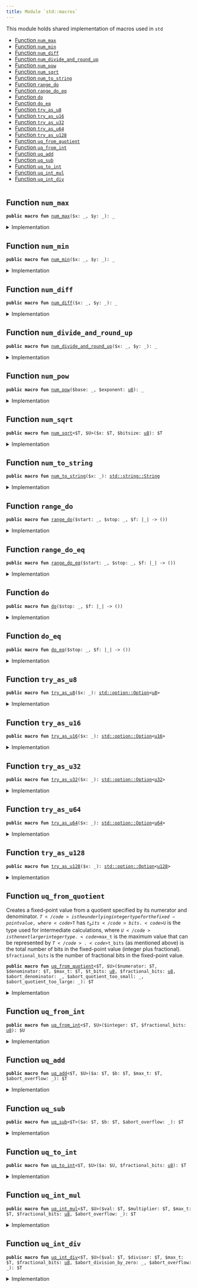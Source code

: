 ```yaml
---
title: Module `std::macros`
---
```


This module holds shared implementation of macros used in <code>std</code>


-  [Function `num_max`](#std_macros_num_max)
-  [Function `num_min`](#std_macros_num_min)
-  [Function `num_diff`](#std_macros_num_diff)
-  [Function `num_divide_and_round_up`](#std_macros_num_divide_and_round_up)
-  [Function `num_pow`](#std_macros_num_pow)
-  [Function `num_sqrt`](#std_macros_num_sqrt)
-  [Function `num_to_string`](#std_macros_num_to_string)
-  [Function `range_do`](#std_macros_range_do)
-  [Function `range_do_eq`](#std_macros_range_do_eq)
-  [Function `do`](#std_macros_do)
-  [Function `do_eq`](#std_macros_do_eq)
-  [Function `try_as_u8`](#std_macros_try_as_u8)
-  [Function `try_as_u16`](#std_macros_try_as_u16)
-  [Function `try_as_u32`](#std_macros_try_as_u32)
-  [Function `try_as_u64`](#std_macros_try_as_u64)
-  [Function `try_as_u128`](#std_macros_try_as_u128)
-  [Function `uq_from_quotient`](#std_macros_uq_from_quotient)
-  [Function `uq_from_int`](#std_macros_uq_from_int)
-  [Function `uq_add`](#std_macros_uq_add)
-  [Function `uq_sub`](#std_macros_uq_sub)
-  [Function `uq_to_int`](#std_macros_uq_to_int)
-  [Function `uq_int_mul`](#std_macros_uq_int_mul)
-  [Function `uq_int_div`](#std_macros_uq_int_div)


<pre><code></code></pre>



<a name="std_macros_num_max"></a>

## Function `num_max`



<pre><code><b>public</b> <b>macro</b> <b>fun</b> <a href="../std/macros.md#std_macros_num_max">num_max</a>($x: _, $y: _): _
</code></pre>



<details>
<summary>Implementation</summary>


<pre><code><b>public</b> <b>macro</b> <b>fun</b> <a href="../std/macros.md#std_macros_num_max">num_max</a>($x: _, $y: _): _ {
    <b>let</b> x = $x;
    <b>let</b> y = $y;
    <b>if</b> (x &gt; y) x
    <b>else</b> y
}
</code></pre>



</details>

<a name="std_macros_num_min"></a>

## Function `num_min`



<pre><code><b>public</b> <b>macro</b> <b>fun</b> <a href="../std/macros.md#std_macros_num_min">num_min</a>($x: _, $y: _): _
</code></pre>



<details>
<summary>Implementation</summary>


<pre><code><b>public</b> <b>macro</b> <b>fun</b> <a href="../std/macros.md#std_macros_num_min">num_min</a>($x: _, $y: _): _ {
    <b>let</b> x = $x;
    <b>let</b> y = $y;
    <b>if</b> (x &lt; y) x
    <b>else</b> y
}
</code></pre>



</details>

<a name="std_macros_num_diff"></a>

## Function `num_diff`



<pre><code><b>public</b> <b>macro</b> <b>fun</b> <a href="../std/macros.md#std_macros_num_diff">num_diff</a>($x: _, $y: _): _
</code></pre>



<details>
<summary>Implementation</summary>


<pre><code><b>public</b> <b>macro</b> <b>fun</b> <a href="../std/macros.md#std_macros_num_diff">num_diff</a>($x: _, $y: _): _ {
    <b>let</b> x = $x;
    <b>let</b> y = $y;
    <b>if</b> (x &gt; y) x - y
    <b>else</b> y - x
}
</code></pre>



</details>

<a name="std_macros_num_divide_and_round_up"></a>

## Function `num_divide_and_round_up`



<pre><code><b>public</b> <b>macro</b> <b>fun</b> <a href="../std/macros.md#std_macros_num_divide_and_round_up">num_divide_and_round_up</a>($x: _, $y: _): _
</code></pre>



<details>
<summary>Implementation</summary>


<pre><code><b>public</b> <b>macro</b> <b>fun</b> <a href="../std/macros.md#std_macros_num_divide_and_round_up">num_divide_and_round_up</a>($x: _, $y: _): _ {
    <b>let</b> x = $x;
    <b>let</b> y = $y;
    <b>if</b> (x % y == 0) x / y
    <b>else</b> x / y + 1
}
</code></pre>



</details>

<a name="std_macros_num_pow"></a>

## Function `num_pow`



<pre><code><b>public</b> <b>macro</b> <b>fun</b> <a href="../std/macros.md#std_macros_num_pow">num_pow</a>($base: _, $exponent: <a href="../std/u8.md#std_u8">u8</a>): _
</code></pre>



<details>
<summary>Implementation</summary>


<pre><code><b>public</b> <b>macro</b> <b>fun</b> <a href="../std/macros.md#std_macros_num_pow">num_pow</a>($base: _, $exponent: <a href="../std/u8.md#std_u8">u8</a>): _ {
    <b>let</b> <b>mut</b> base = $base;
    <b>let</b> <b>mut</b> exponent = $exponent;
    <b>let</b> <b>mut</b> res = 1;
    <b>while</b> (exponent &gt;= 1) {
        <b>if</b> (exponent % 2 == 0) {
            base = base * base;
            exponent = exponent / 2;
        } <b>else</b> {
            res = res * base;
            exponent = exponent - 1;
        }
    };
    res
}
</code></pre>



</details>

<a name="std_macros_num_sqrt"></a>

## Function `num_sqrt`



<pre><code><b>public</b> <b>macro</b> <b>fun</b> <a href="../std/macros.md#std_macros_num_sqrt">num_sqrt</a>&lt;$T, $U&gt;($x: $T, $bitsize: <a href="../std/u8.md#std_u8">u8</a>): $T
</code></pre>



<details>
<summary>Implementation</summary>


<pre><code><b>public</b> <b>macro</b> <b>fun</b> <a href="../std/macros.md#std_macros_num_sqrt">num_sqrt</a>&lt;$T, $U&gt;($x: $T, $bitsize: <a href="../std/u8.md#std_u8">u8</a>): $T {
    <b>let</b> x = $x;
    <b>let</b> <b>mut</b> bit = (1: $U) &lt;&lt; $bitsize;
    <b>let</b> <b>mut</b> res = (0: $U);
    <b>let</b> <b>mut</b> x = x <b>as</b> $U;
    <b>while</b> (bit != 0) {
        <b>if</b> (x &gt;= res + bit) {
            x = x - (res + bit);
            res = (res &gt;&gt; 1) + bit;
        } <b>else</b> {
            res = res &gt;&gt; 1;
        };
        bit = bit &gt;&gt; 2;
    };
    res <b>as</b> $T
}
</code></pre>



</details>

<a name="std_macros_num_to_string"></a>

## Function `num_to_string`



<pre><code><b>public</b> <b>macro</b> <b>fun</b> <a href="../std/macros.md#std_macros_num_to_string">num_to_string</a>($x: _): <a href="../std/string.md#std_string_String">std::string::String</a>
</code></pre>



<details>
<summary>Implementation</summary>


<pre><code><b>public</b> <b>macro</b> <b>fun</b> <a href="../std/macros.md#std_macros_num_to_string">num_to_string</a>($x: _): String {
    <b>let</b> <b>mut</b> x = $x;
    <b>if</b> (x == 0) {
        <b>return</b> b"0".to_string()
    };
    <b>let</b> <b>mut</b> buffer = <a href="../std/vector.md#std_vector">vector</a>[];
    <b>while</b> (x != 0) {
        buffer.push_back(((48 + x % 10) <b>as</b> <a href="../std/u8.md#std_u8">u8</a>));
        x = x / 10;
    };
    buffer.reverse();
    buffer.to_string()
}
</code></pre>



</details>

<a name="std_macros_range_do"></a>

## Function `range_do`



<pre><code><b>public</b> <b>macro</b> <b>fun</b> <a href="../std/macros.md#std_macros_range_do">range_do</a>($start: _, $stop: _, $f: |_| -&gt; ())
</code></pre>



<details>
<summary>Implementation</summary>


<pre><code><b>public</b> <b>macro</b> <b>fun</b> <a href="../std/macros.md#std_macros_range_do">range_do</a>($start: _, $stop: _, $f: |_|) {
    <b>let</b> <b>mut</b> i = $start;
    <b>let</b> stop = $stop;
    <b>while</b> (i &lt; stop) {
        $f(i);
        i = i + 1;
    }
}
</code></pre>



</details>

<a name="std_macros_range_do_eq"></a>

## Function `range_do_eq`



<pre><code><b>public</b> <b>macro</b> <b>fun</b> <a href="../std/macros.md#std_macros_range_do_eq">range_do_eq</a>($start: _, $stop: _, $f: |_| -&gt; ())
</code></pre>



<details>
<summary>Implementation</summary>


<pre><code><b>public</b> <b>macro</b> <b>fun</b> <a href="../std/macros.md#std_macros_range_do_eq">range_do_eq</a>($start: _, $stop: _, $f: |_|) {
    <b>let</b> <b>mut</b> i = $start;
    <b>let</b> stop = $stop;
    // we check `i &gt;= stop` inside the <b>loop</b> instead of `i &lt;= stop` <b>as</b> `<b>while</b>` condition to avoid
    // incrementing `i` past the MAX integer value.
    // Because of this, we need to check <b>if</b> `i &gt; stop` and <b>return</b> early--instead of letting the
    // <b>loop</b> bound handle it, like in the `<a href="../std/macros.md#std_macros_range_do">range_do</a>` <b>macro</b>.
    <b>if</b> (i &gt; stop) <b>return</b>;
    <b>loop</b> {
        $f(i);
        <b>if</b> (i &gt;= stop) <b>break</b>;
        i = i + 1;
    }
}
</code></pre>



</details>

<a name="std_macros_do"></a>

## Function `do`



<pre><code><b>public</b> <b>macro</b> <b>fun</b> <a href="../std/macros.md#std_macros_do">do</a>($stop: _, $f: |_| -&gt; ())
</code></pre>



<details>
<summary>Implementation</summary>


<pre><code><b>public</b> <b>macro</b> <b>fun</b> <a href="../std/macros.md#std_macros_do">do</a>($stop: _, $f: |_|) {
    <a href="../std/macros.md#std_macros_range_do">range_do</a>!(0, $stop, $f)
}
</code></pre>



</details>

<a name="std_macros_do_eq"></a>

## Function `do_eq`



<pre><code><b>public</b> <b>macro</b> <b>fun</b> <a href="../std/macros.md#std_macros_do_eq">do_eq</a>($stop: _, $f: |_| -&gt; ())
</code></pre>



<details>
<summary>Implementation</summary>


<pre><code><b>public</b> <b>macro</b> <b>fun</b> <a href="../std/macros.md#std_macros_do_eq">do_eq</a>($stop: _, $f: |_|) {
    <a href="../std/macros.md#std_macros_range_do_eq">range_do_eq</a>!(0, $stop, $f)
}
</code></pre>



</details>

<a name="std_macros_try_as_u8"></a>

## Function `try_as_u8`



<pre><code><b>public</b> <b>macro</b> <b>fun</b> <a href="../std/macros.md#std_macros_try_as_u8">try_as_u8</a>($x: _): <a href="../std/option.md#std_option_Option">std::option::Option</a>&lt;<a href="../std/u8.md#std_u8">u8</a>&gt;
</code></pre>



<details>
<summary>Implementation</summary>


<pre><code><b>public</b> <b>macro</b> <b>fun</b> <a href="../std/macros.md#std_macros_try_as_u8">try_as_u8</a>($x: _): Option&lt;<a href="../std/u8.md#std_u8">u8</a>&gt; {
    <b>let</b> x = $x;
    <b>if</b> (x &gt; 0xFF) <a href="../std/option.md#std_option_none">option::none</a>()
    <b>else</b> <a href="../std/option.md#std_option_some">option::some</a>(x <b>as</b> <a href="../std/u8.md#std_u8">u8</a>)
}
</code></pre>



</details>

<a name="std_macros_try_as_u16"></a>

## Function `try_as_u16`



<pre><code><b>public</b> <b>macro</b> <b>fun</b> <a href="../std/macros.md#std_macros_try_as_u16">try_as_u16</a>($x: _): <a href="../std/option.md#std_option_Option">std::option::Option</a>&lt;<a href="../std/u16.md#std_u16">u16</a>&gt;
</code></pre>



<details>
<summary>Implementation</summary>


<pre><code><b>public</b> <b>macro</b> <b>fun</b> <a href="../std/macros.md#std_macros_try_as_u16">try_as_u16</a>($x: _): Option&lt;<a href="../std/u16.md#std_u16">u16</a>&gt; {
    <b>let</b> x = $x;
    <b>if</b> (x &gt; 0xFFFF) <a href="../std/option.md#std_option_none">option::none</a>()
    <b>else</b> <a href="../std/option.md#std_option_some">option::some</a>(x <b>as</b> <a href="../std/u16.md#std_u16">u16</a>)
}
</code></pre>



</details>

<a name="std_macros_try_as_u32"></a>

## Function `try_as_u32`



<pre><code><b>public</b> <b>macro</b> <b>fun</b> <a href="../std/macros.md#std_macros_try_as_u32">try_as_u32</a>($x: _): <a href="../std/option.md#std_option_Option">std::option::Option</a>&lt;<a href="../std/u32.md#std_u32">u32</a>&gt;
</code></pre>



<details>
<summary>Implementation</summary>


<pre><code><b>public</b> <b>macro</b> <b>fun</b> <a href="../std/macros.md#std_macros_try_as_u32">try_as_u32</a>($x: _): Option&lt;<a href="../std/u32.md#std_u32">u32</a>&gt; {
    <b>let</b> x = $x;
    <b>if</b> (x &gt; 0xFFFF_FFFF) <a href="../std/option.md#std_option_none">option::none</a>()
    <b>else</b> <a href="../std/option.md#std_option_some">option::some</a>(x <b>as</b> <a href="../std/u32.md#std_u32">u32</a>)
}
</code></pre>



</details>

<a name="std_macros_try_as_u64"></a>

## Function `try_as_u64`



<pre><code><b>public</b> <b>macro</b> <b>fun</b> <a href="../std/macros.md#std_macros_try_as_u64">try_as_u64</a>($x: _): <a href="../std/option.md#std_option_Option">std::option::Option</a>&lt;<a href="../std/u64.md#std_u64">u64</a>&gt;
</code></pre>



<details>
<summary>Implementation</summary>


<pre><code><b>public</b> <b>macro</b> <b>fun</b> <a href="../std/macros.md#std_macros_try_as_u64">try_as_u64</a>($x: _): Option&lt;<a href="../std/u64.md#std_u64">u64</a>&gt; {
    <b>let</b> x = $x;
    <b>if</b> (x &gt; 0xFFFF_FFFF_FFFF_FFFF) <a href="../std/option.md#std_option_none">option::none</a>()
    <b>else</b> <a href="../std/option.md#std_option_some">option::some</a>(x <b>as</b> <a href="../std/u64.md#std_u64">u64</a>)
}
</code></pre>



</details>

<a name="std_macros_try_as_u128"></a>

## Function `try_as_u128`



<pre><code><b>public</b> <b>macro</b> <b>fun</b> <a href="../std/macros.md#std_macros_try_as_u128">try_as_u128</a>($x: _): <a href="../std/option.md#std_option_Option">std::option::Option</a>&lt;<a href="../std/u128.md#std_u128">u128</a>&gt;
</code></pre>



<details>
<summary>Implementation</summary>


<pre><code><b>public</b> <b>macro</b> <b>fun</b> <a href="../std/macros.md#std_macros_try_as_u128">try_as_u128</a>($x: _): Option&lt;<a href="../std/u128.md#std_u128">u128</a>&gt; {
    <b>let</b> x = $x;
    <b>if</b> (x &gt; 0xFFFF_FFFF_FFFF_FFFF_FFFF_FFFF_FFFF_FFFF) <a href="../std/option.md#std_option_none">option::none</a>()
    <b>else</b> <a href="../std/option.md#std_option_some">option::some</a>(x <b>as</b> <a href="../std/u128.md#std_u128">u128</a>)
}
</code></pre>



</details>

<a name="std_macros_uq_from_quotient"></a>

## Function `uq_from_quotient`

Creates a fixed-point value from a quotient specified by its numerator and denominator.
<code>$T</code> is the underlying integer type for the fixed-point value, where <code>$T</code> has <code>$t_bits</code> bits.
<code>$U</code> is the type used for intermediate calculations, where <code>$U</code> is the next larger integer type.
<code>$max_t</code> is the maximum value that can be represented by <code>$T</code>.
<code>$t_bits</code> (as mentioned above) is the total number of bits in the fixed-point value (integer
plus fractional).
<code>$fractional_bits</code> is the number of fractional bits in the fixed-point value.


<pre><code><b>public</b> <b>macro</b> <b>fun</b> <a href="../std/macros.md#std_macros_uq_from_quotient">uq_from_quotient</a>&lt;$T, $U&gt;($numerator: $T, $denominator: $T, $max_t: $T, $t_bits: <a href="../std/u8.md#std_u8">u8</a>, $fractional_bits: <a href="../std/u8.md#std_u8">u8</a>, $abort_denominator: _, $abort_quotient_too_small: _, $abort_quotient_too_large: _): $T
</code></pre>



<details>
<summary>Implementation</summary>


<pre><code><b>public</b> <b>macro</b> <b>fun</b> <a href="../std/macros.md#std_macros_uq_from_quotient">uq_from_quotient</a>&lt;$T, $U&gt;(
    $numerator: $T,
    $denominator: $T,
    $max_t: $T,
    $t_bits: <a href="../std/u8.md#std_u8">u8</a>,
    $fractional_bits: <a href="../std/u8.md#std_u8">u8</a>,
    $abort_denominator: _,
    $abort_quotient_too_small: _,
    $abort_quotient_too_large: _,
): $T {
    <b>let</b> numerator = $numerator;
    <b>let</b> denominator = $denominator;
    <b>if</b> (denominator == 0) $abort_denominator;
    // Scale the numerator to have `$t_bits` fractional bits and the denominator to have
    // `$t_bits - $fractional_bits` fractional bits, so that the quotient will have
    // `$fractional_bits` fractional bits.
    <b>let</b> scaled_numerator = numerator <b>as</b> $U &lt;&lt; $t_bits;
    <b>let</b> scaled_denominator = denominator <b>as</b> $U &lt;&lt; ($t_bits - $fractional_bits);
    <b>let</b> quotient = scaled_numerator / scaled_denominator;
    // The quotient can only be zero <b>if</b> the numerator is also zero.
    <b>if</b> (quotient == 0 && numerator != 0) $abort_quotient_too_small;
    // Return the quotient <b>as</b> a fixed-point number. We first need to check whether the cast
    // can succeed.
    <b>if</b> (quotient &gt; $max_t <b>as</b> $U) $abort_quotient_too_large;
    quotient <b>as</b> $T
}
</code></pre>



</details>

<a name="std_macros_uq_from_int"></a>

## Function `uq_from_int`



<pre><code><b>public</b> <b>macro</b> <b>fun</b> <a href="../std/macros.md#std_macros_uq_from_int">uq_from_int</a>&lt;$T, $U&gt;($integer: $T, $fractional_bits: <a href="../std/u8.md#std_u8">u8</a>): $U
</code></pre>



<details>
<summary>Implementation</summary>


<pre><code><b>public</b> <b>macro</b> <b>fun</b> <a href="../std/macros.md#std_macros_uq_from_int">uq_from_int</a>&lt;$T, $U&gt;($integer: $T, $fractional_bits: <a href="../std/u8.md#std_u8">u8</a>): $U {
    ($integer <b>as</b> $U) &lt;&lt; $fractional_bits
}
</code></pre>



</details>

<a name="std_macros_uq_add"></a>

## Function `uq_add`



<pre><code><b>public</b> <b>macro</b> <b>fun</b> <a href="../std/macros.md#std_macros_uq_add">uq_add</a>&lt;$T, $U&gt;($a: $T, $b: $T, $max_t: $T, $abort_overflow: _): $T
</code></pre>



<details>
<summary>Implementation</summary>


<pre><code><b>public</b> <b>macro</b> <b>fun</b> <a href="../std/macros.md#std_macros_uq_add">uq_add</a>&lt;$T, $U&gt;($a: $T, $b: $T, $max_t: $T, $abort_overflow: _): $T {
    <b>let</b> sum = $a <b>as</b> $U + ($b <b>as</b> $U);
    <b>if</b> (sum &gt; $max_t <b>as</b> $U) $abort_overflow;
    sum <b>as</b> $T
}
</code></pre>



</details>

<a name="std_macros_uq_sub"></a>

## Function `uq_sub`



<pre><code><b>public</b> <b>macro</b> <b>fun</b> <a href="../std/macros.md#std_macros_uq_sub">uq_sub</a>&lt;$T&gt;($a: $T, $b: $T, $abort_overflow: _): $T
</code></pre>



<details>
<summary>Implementation</summary>


<pre><code><b>public</b> <b>macro</b> <b>fun</b> <a href="../std/macros.md#std_macros_uq_sub">uq_sub</a>&lt;$T&gt;($a: $T, $b: $T, $abort_overflow: _): $T {
    <b>let</b> a = $a;
    <b>let</b> b = $b;
    <b>if</b> (a &lt; b) $abort_overflow;
    a - b
}
</code></pre>



</details>

<a name="std_macros_uq_to_int"></a>

## Function `uq_to_int`



<pre><code><b>public</b> <b>macro</b> <b>fun</b> <a href="../std/macros.md#std_macros_uq_to_int">uq_to_int</a>&lt;$T, $U&gt;($a: $U, $fractional_bits: <a href="../std/u8.md#std_u8">u8</a>): $T
</code></pre>



<details>
<summary>Implementation</summary>


<pre><code><b>public</b> <b>macro</b> <b>fun</b> <a href="../std/macros.md#std_macros_uq_to_int">uq_to_int</a>&lt;$T, $U&gt;($a: $U, $fractional_bits: <a href="../std/u8.md#std_u8">u8</a>): $T {
    ($a &gt;&gt; $fractional_bits) <b>as</b> $T
}
</code></pre>



</details>

<a name="std_macros_uq_int_mul"></a>

## Function `uq_int_mul`



<pre><code><b>public</b> <b>macro</b> <b>fun</b> <a href="../std/macros.md#std_macros_uq_int_mul">uq_int_mul</a>&lt;$T, $U&gt;($val: $T, $multiplier: $T, $max_t: $T, $fractional_bits: <a href="../std/u8.md#std_u8">u8</a>, $abort_overflow: _): $T
</code></pre>



<details>
<summary>Implementation</summary>


<pre><code><b>public</b> <b>macro</b> <b>fun</b> <a href="../std/macros.md#std_macros_uq_int_mul">uq_int_mul</a>&lt;$T, $U&gt;(
    $val: $T,
    $multiplier: $T,
    $max_t: $T,
    $fractional_bits: <a href="../std/u8.md#std_u8">u8</a>,
    $abort_overflow: _,
): $T {
    // The product of two `$T` bit values <b>has</b> the same number of bits <b>as</b> `$U`, so perform the
    // multiplication with `$U` types and keep the full `$U` bit product
    // to avoid losing accuracy.
    <b>let</b> unscaled_product = $val <b>as</b> $U * ($multiplier <b>as</b> $U);
    // The unscaled product <b>has</b> `$fractional_bits` fractional bits (from the multiplier)
    // so rescale it by shifting away the low bits.
    <b>let</b> product = unscaled_product &gt;&gt; $fractional_bits;
    // Check whether the value is too large.
    <b>if</b> (product &gt; $max_t <b>as</b> $U) $abort_overflow;
    product <b>as</b> $T
}
</code></pre>



</details>

<a name="std_macros_uq_int_div"></a>

## Function `uq_int_div`



<pre><code><b>public</b> <b>macro</b> <b>fun</b> <a href="../std/macros.md#std_macros_uq_int_div">uq_int_div</a>&lt;$T, $U&gt;($val: $T, $divisor: $T, $max_t: $T, $fractional_bits: <a href="../std/u8.md#std_u8">u8</a>, $abort_division_by_zero: _, $abort_overflow: _): $T
</code></pre>



<details>
<summary>Implementation</summary>


<pre><code><b>public</b> <b>macro</b> <b>fun</b> <a href="../std/macros.md#std_macros_uq_int_div">uq_int_div</a>&lt;$T, $U&gt;(
    $val: $T,
    $divisor: $T,
    $max_t: $T,
    $fractional_bits: <a href="../std/u8.md#std_u8">u8</a>,
    $abort_division_by_zero: _,
    $abort_overflow: _,
): $T {
    <b>let</b> val = $val;
    <b>let</b> divisor = $divisor;
    // Check <b>for</b> division by zero.
    <b>if</b> (divisor == 0) $abort_division_by_zero;
    // First convert to $U to increase the number of bits to the next integer size
    // and then shift left to add `$fractional_bits` fractional zero bits to the dividend.
    <b>let</b> scaled_value = val <b>as</b> $U &lt;&lt; $fractional_bits;
    <b>let</b> quotient = scaled_value / (divisor <b>as</b> $U);
    // Check whether the value is too large.
    <b>if</b> (quotient &gt; $max_t <b>as</b> $U) $abort_overflow;
    quotient <b>as</b> $T
}
</code></pre>



</details>

